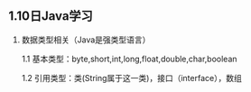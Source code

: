 ## 1.10日Java学习
1. 数据类型相关（Java是强类型语言）

      1.1 基本类型：byte,short,int,long,float,double,char,boolean

      1.2 引用类型：类(String属于这一类)，接口（interface），数组
      

      
